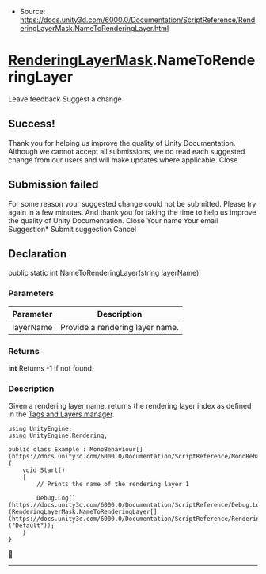 * Source: https://docs.unity3d.com/6000.0/Documentation/ScriptReference/RenderingLayerMask.NameToRenderingLayer.html

#  [RenderingLayerMask](https://docs.unity3d.com/6000.0/Documentation/ScriptReference/RenderingLayerMask.html).NameToRenderingLayer
Leave feedback
Suggest a change
## Success!
Thank you for helping us improve the quality of Unity Documentation. Although we cannot accept all submissions, we do read each suggested change from our users and will make updates where applicable.
Close
## Submission failed
For some reason your suggested change could not be submitted. Please <a>try again</a> in a few minutes. And thank you for taking the time to help us improve the quality of Unity Documentation.
Close
Your name Your email Suggestion* Submit suggestion
Cancel
## Declaration
public static int NameToRenderingLayer(string layerName); 
### Parameters
Parameter | Description  
---|---  
layerName | Provide a rendering layer name.  
### Returns
**int** Returns -1 if not found. 
### Description
Given a rendering layer name, returns the rendering layer index as defined in the [Tags and Layers manager](https://docs.unity3d.com/6000.0/Documentation/Manual/class-TagManager.html).
```
using UnityEngine;
using UnityEngine.Rendering;  
  
public class Example : MonoBehaviour[](https://docs.unity3d.com/6000.0/Documentation/ScriptReference/MonoBehaviour.html)
{
    void Start()
    {
        // Prints the name of the rendering layer 1  
  
        Debug.Log[](https://docs.unity3d.com/6000.0/Documentation/ScriptReference/Debug.Log.html)(RenderingLayerMask.NameToRenderingLayer[](https://docs.unity3d.com/6000.0/Documentation/ScriptReference/RenderingLayerMask.NameToRenderingLayer.html)("Default"));
    }
}

```

* * *

